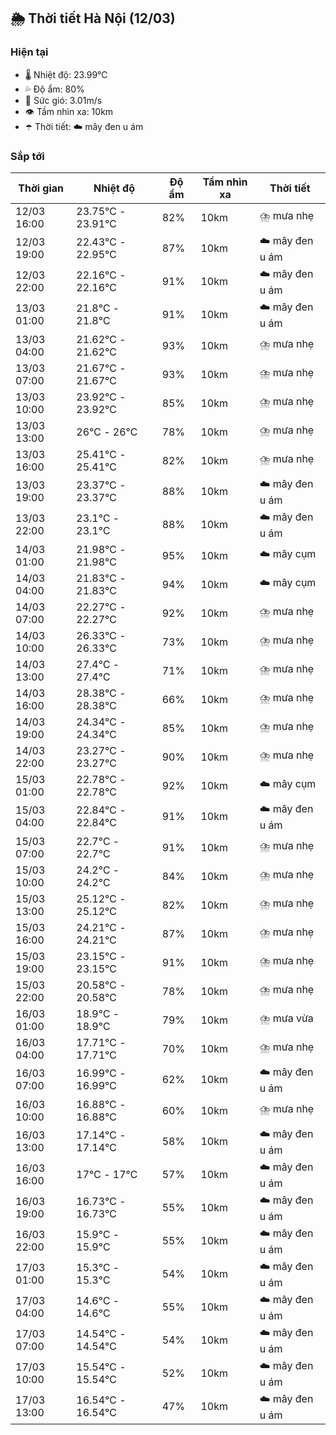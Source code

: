 ## 🌦️ Thời tiết Hà Nội (12/03)

### Hiện tại

- 🌡️ Nhiệt độ: 23.99℃
- 💦 Độ ẩm: 80%
- 💨 Sức gió: 3.01m/s
- 👁️ Tầm nhìn xa: 10km
- ☂️ Thời tiết: ☁️ mây đen u ám

### Sắp tới

| Thời gian | Nhiệt độ | Độ ẩm | Tầm nhìn xa | Thời tiết |
| --- | --- | --- | --- | --- |
| 12/03 16:00 | 23.75℃ - 23.91℃ | 82% | 10km | ⛈️ mưa nhẹ |
| 12/03 19:00 | 22.43℃ - 22.95℃ | 87% | 10km | ☁️ mây đen u ám |
| 12/03 22:00 | 22.16℃ - 22.16℃ | 91% | 10km | ☁️ mây đen u ám |
| 13/03 01:00 | 21.8℃ - 21.8℃ | 91% | 10km | ☁️ mây đen u ám |
| 13/03 04:00 | 21.62℃ - 21.62℃ | 93% | 10km | ⛈️ mưa nhẹ |
| 13/03 07:00 | 21.67℃ - 21.67℃ | 93% | 10km | ⛈️ mưa nhẹ |
| 13/03 10:00 | 23.92℃ - 23.92℃ | 85% | 10km | ⛈️ mưa nhẹ |
| 13/03 13:00 | 26℃ - 26℃ | 78% | 10km | ⛈️ mưa nhẹ |
| 13/03 16:00 | 25.41℃ - 25.41℃ | 82% | 10km | ⛈️ mưa nhẹ |
| 13/03 19:00 | 23.37℃ - 23.37℃ | 88% | 10km | ☁️ mây đen u ám |
| 13/03 22:00 | 23.1℃ - 23.1℃ | 88% | 10km | ☁️ mây đen u ám |
| 14/03 01:00 | 21.98℃ - 21.98℃ | 95% | 10km | ☁️ mây cụm |
| 14/03 04:00 | 21.83℃ - 21.83℃ | 94% | 10km | ☁️ mây cụm |
| 14/03 07:00 | 22.27℃ - 22.27℃ | 92% | 10km | ⛈️ mưa nhẹ |
| 14/03 10:00 | 26.33℃ - 26.33℃ | 73% | 10km | ⛈️ mưa nhẹ |
| 14/03 13:00 | 27.4℃ - 27.4℃ | 71% | 10km | ⛈️ mưa nhẹ |
| 14/03 16:00 | 28.38℃ - 28.38℃ | 66% | 10km | ⛈️ mưa nhẹ |
| 14/03 19:00 | 24.34℃ - 24.34℃ | 85% | 10km | ⛈️ mưa nhẹ |
| 14/03 22:00 | 23.27℃ - 23.27℃ | 90% | 10km | ⛈️ mưa nhẹ |
| 15/03 01:00 | 22.78℃ - 22.78℃ | 92% | 10km | ☁️ mây cụm |
| 15/03 04:00 | 22.84℃ - 22.84℃ | 91% | 10km | ☁️ mây đen u ám |
| 15/03 07:00 | 22.7℃ - 22.7℃ | 91% | 10km | ⛈️ mưa nhẹ |
| 15/03 10:00 | 24.2℃ - 24.2℃ | 84% | 10km | ⛈️ mưa nhẹ |
| 15/03 13:00 | 25.12℃ - 25.12℃ | 82% | 10km | ⛈️ mưa nhẹ |
| 15/03 16:00 | 24.21℃ - 24.21℃ | 87% | 10km | ⛈️ mưa nhẹ |
| 15/03 19:00 | 23.15℃ - 23.15℃ | 91% | 10km | ⛈️ mưa nhẹ |
| 15/03 22:00 | 20.58℃ - 20.58℃ | 78% | 10km | ⛈️ mưa nhẹ |
| 16/03 01:00 | 18.9℃ - 18.9℃ | 79% | 10km | ⛈️ mưa vừa |
| 16/03 04:00 | 17.71℃ - 17.71℃ | 70% | 10km | ⛈️ mưa nhẹ |
| 16/03 07:00 | 16.99℃ - 16.99℃ | 62% | 10km | ☁️ mây đen u ám |
| 16/03 10:00 | 16.88℃ - 16.88℃ | 60% | 10km | ⛈️ mưa nhẹ |
| 16/03 13:00 | 17.14℃ - 17.14℃ | 58% | 10km | ☁️ mây đen u ám |
| 16/03 16:00 | 17℃ - 17℃ | 57% | 10km | ☁️ mây đen u ám |
| 16/03 19:00 | 16.73℃ - 16.73℃ | 55% | 10km | ☁️ mây đen u ám |
| 16/03 22:00 | 15.9℃ - 15.9℃ | 55% | 10km | ☁️ mây đen u ám |
| 17/03 01:00 | 15.3℃ - 15.3℃ | 54% | 10km | ☁️ mây đen u ám |
| 17/03 04:00 | 14.6℃ - 14.6℃ | 55% | 10km | ☁️ mây đen u ám |
| 17/03 07:00 | 14.54℃ - 14.54℃ | 54% | 10km | ☁️ mây đen u ám |
| 17/03 10:00 | 15.54℃ - 15.54℃ | 52% | 10km | ☁️ mây đen u ám |
| 17/03 13:00 | 16.54℃ - 16.54℃ | 47% | 10km | ☁️ mây đen u ám |
